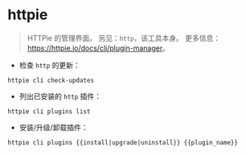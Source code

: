 # httpie

> HTTPie 的管理界面。
> 另见：`http`，该工具本身。
> 更多信息：<https://httpie.io/docs/cli/plugin-manager>。

- 检查 `http` 的更新：

`httpie cli check-updates`

- 列出已安装的 `http` 插件：

`httpie cli plugins list`

- 安装/升级/卸载插件：

`httpie cli plugins {{install|upgrade|uninstall}} {{plugin_name}}`